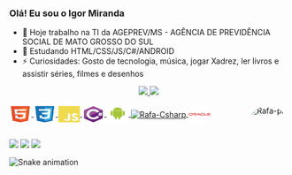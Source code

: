 ### Olá! Eu sou o Igor Miranda

- 🔭 Hoje trabalho na TI da AGEPREV/MS - AGÊNCIA DE PREVIDÊNCIA SOCIAL DE MATO GROSSO DO SUL
- 🌱 Estudando HTML/CSS/JS/C#/ANDROID
- ⚡ Curiosidades: Gosto de tecnologia, música, jogar Xadrez, ler livros e assistir séries, filmes e desenhos

<div align="center">
  <a href="https://github.com/IgorLimaMiranda">
  <img height="180em" src="https://github-readme-stats.vercel.app/api?username=IgorLimaMiranda&show_icons=true&theme=dark&include_all_commits=true&count_private=true"/>
  <img height="180em" src="https://github-readme-stats.vercel.app/api/top-langs/?username=IgorLimaMiranda&layout=compact&langs_count=7&theme=dark"/>
</div>
  
  </div>
<div style="display: inline_block"><br>
  <img align="center" alt="Rafa-HTML" height="30" width="40" src="https://raw.githubusercontent.com/devicons/devicon/master/icons/html5/html5-original.svg">
  <img align="center" alt="Rafa-CSS" height="30" width="40" src="https://raw.githubusercontent.com/devicons/devicon/master/icons/css3/css3-original.svg">
  <img align="center" alt="Rafa-Js" height="30" width="40" src="https://raw.githubusercontent.com/devicons/devicon/master/icons/javascript/javascript-plain.svg">
  <img align="center" alt="Rafa-Csharp" height="30" width="40" src="https://raw.githubusercontent.com/devicons/devicon/master/icons/csharp/csharp-original.svg">
  <img align="center" alt="Rafa-Csharp" height="30" width="40" src="https://raw.githubusercontent.com/devicons/devicon/master/icons/android/android-original-wordmark.svg">
  <img align="center" alt="Rafa-Csharp" height="30" width="40" src="http://upload.wikimedia.org/wikipedia/de/8/8c/Microsoft_SQL_Server_Logo.svg">
  <img align="center" alt="Rafa-Csharp" height="30" width="40" src="https://raw.githubusercontent.com/devicons/devicon/master/icons/oracle/oracle-original.svg">
  <img align="right" alt="Rafa-pic" height="150" style="border-radius:50px;" src="https://blog.unyleya.edu.br/wp-content/uploads/2020/03/giphy-33.gif">
</div>
  
  ##
  
  <div>
  <a href="https://www.linkedin.com/in/igor-miranda-programmer/" target="_blank"><img src="https://img.shields.io/badge/-LinkedIn-%230077B5?style=for-the-badge&logo=linkedin&logoColor=white" target="_blank"></a> 
  <a href = "mailto:ig.lm123@gmail.com"><img src="https://img.shields.io/badge/Gmail-D14836?style=for-the-badge&logo=gmail&logoColor=white" target="_blank"></a>
  <a href="https://api.whatsapp.com/send?phone=5567993030790&text=Oi!%20Voc%C3%AA%20viu%20meu%20perfil%20e%20gostaria%20de%20entrar%20em%20contato%20comigo%20para%20uma%20proposta%20de%20um%20projeto%20novo%3F" target="_blank"><img src="https://img.shields.io/badge/WhatsApp-25D366?style=for-the-badge&logo=whatsapp&logoColor=white" target="_blank"></a> 
  
![Snake animation](https://github.com/IgorLimaMiranda/IgorLimaMiranda/blob/output/github-contribution-grid-snake.svg)
</div>

